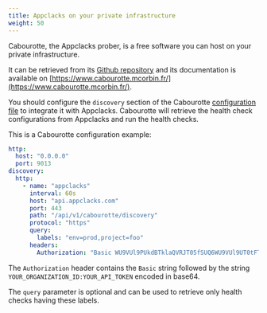 ```yaml
---
title: Appclacks on your private infrastructure
weight: 50
---
```


Cabourotte, the Appclacks prober, is a free software you can host on your private infrastructure.

It can be retrieved from its [Github repository](https://github.com/mcorbin/cabourotte/releases) and its documentation is available on [https://www.cabourotte.mcorbin.fr/](https://www.cabourotte.mcorbin.fr/).

You should configure the `discovery` section of the Cabourotte [configuration file](https://www.cabourotte.appclacks.com/installation/configuration/) to integrate it with Appclacks.
Cabourotte will retrieve the health check configurations from Appclacks and run the health checks.

This is a Cabourotte configuration example:

```yaml
http:
  host: "0.0.0.0"
  port: 9013
discovery:
  http:
    - name: "appclacks"
      interval: 60s
      host: "api.appclacks.com"
      port: 443
      path: "/api/v1/cabourotte/discovery"
      protocol: "https"
      query:
        labels: "env=prod,project=foo"
      headers:
        Authorization: "Basic WU9VUl9PUkdBTklaQVRJT05fSUQ6WU9VUl9UT0tFTg=="
```

The `Authorization` header contains the `Basic` string followed by the string `YOUR_ORGANIZATION_ID:YOUR_API_TOKEN` encoded in base64.

The `query` parameter is optional and can be used to retrieve only health checks having these labels.
